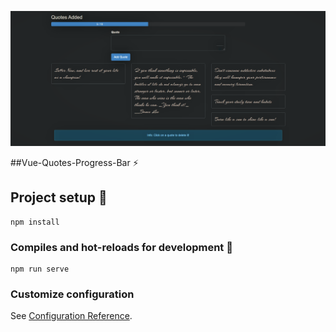 ![Vue-Progress Bar Quotes Machine][logo]

##Vue-Quotes-Progress-Bar :zap:

## Project setup :seedling:
```
npm install
```

### Compiles and hot-reloads for development :large_blue_circle:
```
npm run serve
```

### Customize configuration
See [Configuration Reference](https://cli.vuejs.org/config/).

[logo]: https://github.com/iamsurajdc/Vue-Quotes-Progress-Bar/blob/master/src/assets/readme_logo.png
